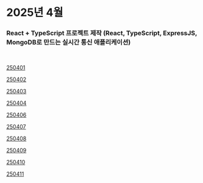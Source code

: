 # 2025년 4월

### React + TypeScript 프로젝트 제작 (React, TypeScript, ExpressJS, MongoDB로 만드는 실시간 통신 애플리케이션)

<br />

[250401](/DateLink/2025-04/250401.md)

[250402](/DateLink/2025-04/250402.md)

[250403](/DateLink/2025-04/250403.md)

[250404](/DateLink/2025-04/250404.md)

[250406](/DateLink/2025-04/250406.md)

[250407](/DateLink/2025-04/250407.md)

[250408](/DateLink/2025-04/250408.md)

[250409](/DateLink/2025-04/250409.md)

[250410](/DateLink/2025-04/250410.md)

[250411](/DateLink/2025-04/250411.md)

<!-- [250412](/DateLink/2025-04/250412.md)

[250413](/DateLink/2025-04/250413.md)

[250414](/DateLink/2025-04/250414.md)

[250416](/DateLink/2025-04/250416.md)

[250417](/DateLink/2025-04/250417.md)

[250418](/DateLink/2025-04/250418.md)

[250419](/DateLink/2025-04/250419.md)

[250420](/DateLink/2025-04/250420.md)

[250421](/DateLink/2025-04/250421.md)

[250423](/DateLink/2025-04/250423.md)

[250424](/DateLink/2025-04/250424.md)

[250425](/DateLink/2025-04/250425.md)

[250427](/DateLink/2025-04/250427.md)

[250428](/DateLink/2025-04/250428.md)

[250430](/DateLink/2025-04/250430.md)

[250431](/DateLink/2025-04/250431.md) -->
